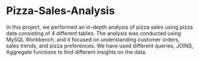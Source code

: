 # Pizza-Sales-Analysis

In this project, we performed an in-depth analysis of pizza sales using pizza data consisting of 4 different tables. The analysis was conducted using MySQL Workbench, and it focused on understanding customer orders, sales trends, and pizza preferences. We have used different queries, JOINS, Aggregate functions to find different insights on the data.
